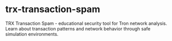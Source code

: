 # trx-transaction-spam
TRX Transaction Spam - educational security tool for Tron network analysis. Learn about transaction patterns and network behavior through safe simulation environments.
